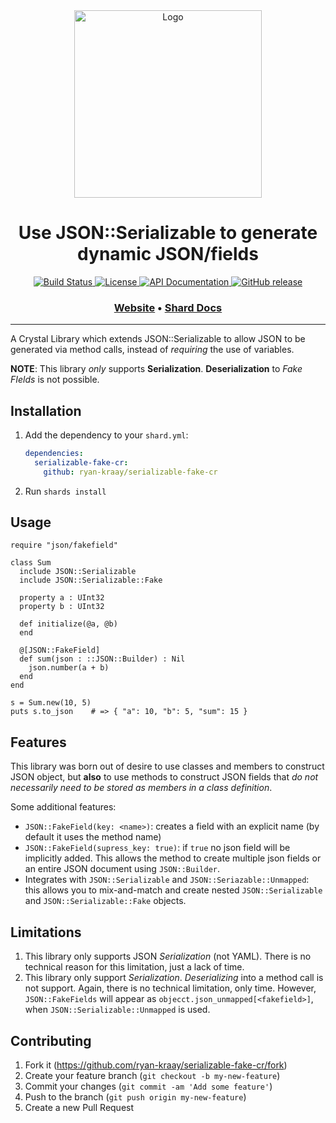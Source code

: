 <div align="center">
  <a href="https://github.com/ryan-kraay/serializable-fake-cr/" target="_blank" rel="noopener noreferrer">
    <img width="300" src="https://raw.githubusercontent.com/ryan-kraay/serializable-fake-cr/master/assets/logo.png" alt="Logo">
  </a>
  
  <h1>Use JSON::Serializable to generate dynamic JSON/fields</h1>
  
  <p>
    <a href="https://github.com/ryan-kraay/serializable-fake-cr/actions/workflows/ci.yml">
      <img src="https://github.com/ryan-kraay/serializable-fake-cr/actions/workflows/ci.yml/badge.svg" alt="Build Status">
    </a>
    <a href="https://github.com/ryan-kraay/serializable-fake-cr/blob/main/LICENSE">
      <img src="https://img.shields.io/github/license/ryan-kraay/serializable-fake-cr.svg" alt="License">
    </a>
    <a href="https://ryan-kraay.github.io/serializable-fake-cr/index.html">
      <img src="https://img.shields.io/badge/documentation-API-f06" alt="API Documentation">
    </a>
    <a href="https://github.com/ryan-kraay/serializable-fake-cr/releases">
      <img src="https://img.shields.io/github/release/ryan-kraay/serializable-fake-cr.svg" alt="GitHub release">
    </a>
  </p>

  <h3>
    <a href="https://github.com/ryan-kraay/serializable-fake-cr/">Website</a>
    <span> • </span>
    <a href="https://ryan-kraay.github.io/serializable-fake-cr/index.html">Shard Docs</a>
  </h3>
</div>

<hr/>


A Crystal Library which extends JSON::Serializable to allow JSON to be generated via method calls, instead of _requiring_ the use of variables.

**NOTE**:  This library _only_ supports **Serialization**.  **Deserialization** to _Fake FIelds_ is not possible.

## Installation

1. Add the dependency to your `shard.yml`:

   ```yaml
   dependencies:
     serializable-fake-cr:
       github: ryan-kraay/serializable-fake-cr
   ```

2. Run `shards install`

## Usage

```crystal
require "json/fakefield"

class Sum
  include JSON::Serializable
  include JSON::Serializable::Fake

  property a : UInt32
  property b : UInt32

  def initialize(@a, @b)
  end

  @[JSON::FakeField]
  def sum(json : ::JSON::Builder) : Nil
    json.number(a + b)
  end
end

s = Sum.new(10, 5)
puts s.to_json    # => { "a": 10, "b": 5, "sum": 15 }
```

## Features

This library was born out of desire to use classes and members to construct JSON object, but **also** to use methods to construct JSON fields that _do not necessarily need to be stored as members in a class definition_.

Some additional features:
* `JSON::FakeField(key: <name>)`:  creates a field with an explicit name (by default it uses the method name)
* `JSON::FakeField(supress_key: true)`:  if `true` no json field will be implicitly added.  This allows the method to create multiple json fields or an entire JSON document using `JSON::Builder`.
* Integrates with `JSON::Serializable` and `JSON::Seriazable::Unmapped`:  this allows you to mix-and-match and create nested `JSON::Serializable` and `JSON::Serializable::Fake` objects.

## Limitations

1. This library only supports JSON _Serialization_ (not YAML).  There is no technical reason for this limitation, just a lack of time.
2. This library only support _Serialization_.  _Deserializing_ into a method call is not support.  Again, there is no technical limitation, only time.  However, `JSON::FakeFields` will appear as `objecct.json_unmapped[<fakefield>]`, when `JSON::Serializable::Unmapped` is used.

## Contributing

1. Fork it (<https://github.com/ryan-kraay/serializable-fake-cr/fork>)
2. Create your feature branch (`git checkout -b my-new-feature`)
3. Commit your changes (`git commit -am 'Add some feature'`)
4. Push to the branch (`git push origin my-new-feature`)
5. Create a new Pull Request
